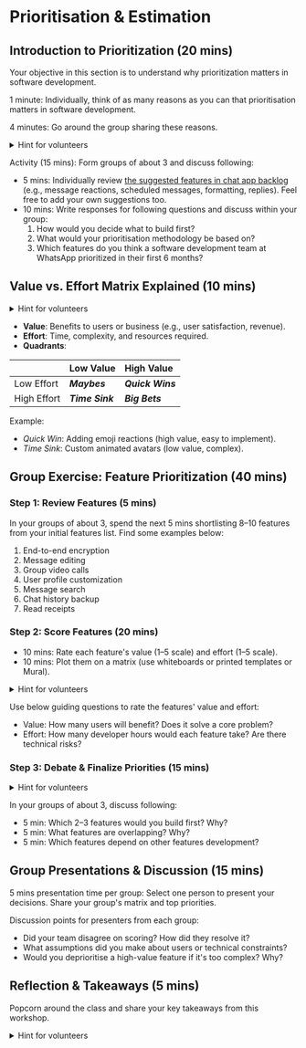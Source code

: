 # Prioritisation & Estimation

## Introduction to Prioritization (20 mins)

Your objective in this section is to understand why prioritization matters in software development.

1 minute: Individually, think of as many reasons as you can that prioritisation matters in software development.

4 minutes: Go around the group sharing these reasons.

<details>

<summary>Hint for volunteers</summary>

Make sure we've covered:

* Teams can't build everything at once due to time, budget, and resource constraints.
* There are different ways we can prioritise the features, refer to pre-reading required for the class.
* Prioritization frameworks like Value vs. Effort help focus on high-impact features.

</details>

Activity (15 mins): Form groups of about 3 and discuss following:

* 5 mins: Individually review [the suggested features in chat app backlog](https://sdc.codeyourfuture.io/decomposition/sprints/2/prep/#chat-application-requirements) (e.g., message reactions, scheduled messages, formatting, replies). Feel free to add your own suggestions too.
* 10 mins: Write responses for following questions and discuss within your group:
  1. How would you decide what to build first?
  2. What would your prioritisation methodology be based on?
  3. Which features do you think a software development team at WhatsApp prioritized in their first 6 months?

## Value vs. Effort Matrix Explained (10 mins)

<details>

<summary>Hint for volunteers</summary>

Make sure we emphasize that the Value vs. Effort framework is one of the most commonly used frameworks for beginner level product development teams and cover below aspects of the Framework.

</details>

* **Value**: Benefits to users or business (e.g., user satisfaction, revenue).
* **Effort**: Time, complexity, and resources required.
* **Quadrants**:

|  | Low Value | High Value |
| :---- | :---- | :---- |
| Low Effort | ***Maybes*** | ***Quick Wins*** |
| High Effort | ***Time Sink*** | ***Big Bets*** |

Example:

* *Quick Win*: Adding emoji reactions (high value, easy to implement).
* *Time Sink*: Custom animated avatars (low value, complex).

## Group Exercise: Feature Prioritization (40 mins)

### Step 1: Review Features (5 mins)

In your groups of about 3, spend the next 5 mins shortlisting 8–10 features from your initial features list. Find some examples below:

1. End-to-end encryption
2. Message editing
3. Group video calls
4. User profile customization
5. Message search
6. Chat history backup
7. Read receipts

### Step 2: Score Features (20 mins)

* 10 mins: Rate each feature's value (1–5 scale) and effort (1–5 scale).
* 10 mins: Plot them on a matrix (use whiteboards or printed templates or Mural).

<details>

<summary>Hint for volunteers</summary>

Make sure all teams understand the matrix has value on one axis and effort on the other.

</details>

Use below guiding questions to rate the features' value and effort:

* Value: How many users will benefit? Does it solve a core problem?
* Effort: How many developer hours would each feature take? Are there technical risks?

### Step 3: Debate & Finalize Priorities (15 mins)

<details>

<summary>Hint for volunteers</summary>

Teams must agree on quadrant placements.

</details>

In your groups of about 3, discuss following:

* 5 min: Which 2–3 features would you build first? Why?
* 5 min: What features are overlapping? Why?
* 5 min: Which features depend on other features development?

## Group Presentations & Discussion (15 mins)

5 mins presentation time per group: Select one person to present your decisions. Share your group's matrix and top priorities.

Discussion points for presenters from each group:

* Did your team disagree on scoring? How did they resolve it?
* What assumptions did you make about users or technical constraints?
* Would you deprioritise a high-value feature if it's too complex? Why?

## Reflection & Takeaways (5 mins)

Popcorn around the class and share your key takeaways from this workshop.

<details>

<summary>Hint for volunteers</summary>

Ensure the below points are emphasized:

* Prioritization forces trade-offs.
* You can't build everything.
* Quick wins build momentum; time sinks must be avoided..

</details>
